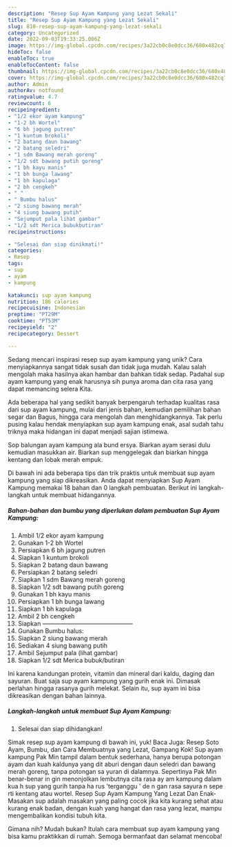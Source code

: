 ```yaml
---
description: "Resep Sup Ayam Kampung yang Lezat Sekali"
title: "Resep Sup Ayam Kampung yang Lezat Sekali"
slug: 810-resep-sup-ayam-kampung-yang-lezat-sekali
category: Uncategorized
date: 2022-09-03T19:33:25.086Z
image: https://img-global.cpcdn.com/recipes/3a22cb0c8e0dcc36/680x482cq70/sup-ayam-kampung-foto-resep-utama.jpg
hideToc: false
enableToc: true
enableTocContent: false
thumbnail: https://img-global.cpcdn.com/recipes/3a22cb0c8e0dcc36/680x482cq70/sup-ayam-kampung-foto-resep-utama.jpg
cover: https://img-global.cpcdn.com/recipes/3a22cb0c8e0dcc36/680x482cq70/sup-ayam-kampung-foto-resep-utama.jpg
author: Admin
authorAv: notfound
ratingvalue: 4.7
reviewcount: 6
recipeingredient:
- "1/2 ekor ayam kampung"
- "1-2 bh Wortel"
- "6 bh jagung putren"
- "1 kuntum brokoli"
- "2 batang daun bawang"
- "2 batang seledri"
- "1 sdm Bawang merah goreng"
- "1/2 sdt bawang putih goreng"
- "1 bh kayu manis"
- "1 bh bunga lawang"
- "1 bh kapulaga"
- "2 bh cengkeh"
- " "
- " Bumbu halus"
- "2 siung bawang merah"
- "4 siung bawang putih"
- "Sejumput pala lihat gambar"
- "1/2 sdt Merica bubukbutiran"
recipeinstructions:

- "Selesai dan siap dinikmati!"
categories:
- Resep
tags:
- sup
- ayam
- kampung

katakunci: sup ayam kampung 
nutrition: 186 calories
recipecuisine: Indonesian
preptime: "PT29M"
cooktime: "PT53M"
recipeyield: "2"
recipecategory: Dessert

---
```





Sedang mencari inspirasi resep sup ayam kampung yang unik? Cara menyiapkannya sangat tidak susah dan tidak juga mudah. Kalau salah mengolah maka hasilnya akan hambar dan bahkan tidak sedap. Padahal sup ayam kampung yang enak harusnya sih punya aroma dan cita rasa yang dapat memancing selera Kita.





Ada beberapa hal yang sedikit banyak berpengaruh terhadap kualitas rasa dari sup ayam kampung, mulai dari jenis bahan, kemudian pemilihan bahan segar dan Bagus, hingga cara mengolah dan menghidangkannya. Tak perlu pusing kalau hendak menyiapkan sup ayam kampung enak,      asal sudah tahu triknya maka hidangan ini dapat menjadi sajian istimewa.














Sop balungan ayam kampung ala bund ersya. Biarkan ayam serasi dulu kemudian masukkan air. Biarkan sup menggelegak dan biarkan hingga kentang dan lobak merah empuk.






Di bawah ini ada beberapa tips dan trik praktis untuk membuat sup ayam kampung yang siap dikreasikan. Anda dapat menyiapkan Sup Ayam Kampung memakai 18 bahan dan 0 langkah pembuatan. Berikut ini langkah-langkah untuk membuat hidangannya.

<!--inarticleads1-->

##### Bahan-bahan dan bumbu yang diperlukan dalam pembuatan Sup Ayam Kampung:

1. Ambil 1/2 ekor ayam kampung
1. Gunakan 1-2 bh Wortel
1. Persiapkan 6 bh jagung putren
1. Siapkan 1 kuntum brokoli
1. Siapkan 2 batang daun bawang
1. Persiapkan 2 batang seledri
1. Siapkan 1 sdm Bawang merah goreng
1. Siapkan 1/2 sdt bawang putih goreng
1. Gunakan 1 bh kayu manis
1. Persiapkan 1 bh bunga lawang
1. Siapkan 1 bh kapulaga
1. Ambil 2 bh cengkeh
1. Siapkan  ———————————————
1. Gunakan  Bumbu halus:
1. Siapkan 2 siung bawang merah
1. Sediakan 4 siung bawang putih
1. Ambil Sejumput pala (lihat gambar)
1. Siapkan 1/2 sdt Merica bubuk/butiran


Ini karena kandungan protein, vitamin dan mineral dari kaldu, daging dan sayuran. Buat saja sup ayam kampung yang gurih enak ini. Dimasak perlahan hingga rasanya gurih melekat. Selain itu, sup ayam ini bisa dikreasikan dengan bahan lainnya. 

<!--inarticleads2-->

##### Langkah-langkah untuk membuat Sup Ayam Kampung:


1. Selesai dan siap dihidangkan!

Simak resep sup ayam kampung di bawah ini, yuk! Baca Juga: Resep Soto Ayam, Bumbu, dan Cara Membuatnya yang Lezat, Gampang Kok! Sup ayam kampung Pak Min tampil dalam bentuk sederhana, hanya berupa potongan ayam dan kuah kaldunya yang dit aburi dengan daun seledri dan bawang merah goreng, tanpa potongan sa yuran di dalamnya. Sepertinya Pak Min benar-benar in gin menonjolkan lembutnya cita rasa ay am kampung dalam kua h sup yang gurih tanpa ha rus &#39;terganggu &#39; de n gan rasa sayura n sepe rti kentang atau wortel. Resep Sup Ayam Kampung Yang Lezat Dan Enak-Masakan sup adalah masakan yang paling cocok jika kita kurang sehat atau kurang enak badan, dengan kuah yang hangat dan rasa yang lezat, mampu mengembalikan kondisi tubuh kita. 

Gimana nih? Mudah bukan? Itulah cara membuat sup ayam kampung yang bisa kamu praktikkan di rumah. Semoga bermanfaat dan selamat mencoba!
